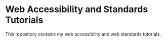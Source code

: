 Web Accessibility and Standards Tutorials
===========================

This repository contains my web accessibility and web standards tutorials.
